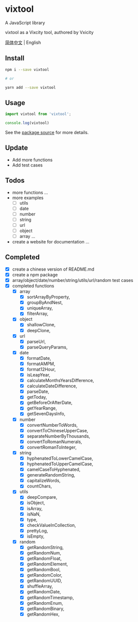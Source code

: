 # vixtool

A JavaScript library

vixtool as a Vixcity tool, authored by Vxicity

[简体中文](https://github.com/Vixcity/vixtool/blob/master/README.md) | English

## Install

```bash
npm i --save vixtool

# or

yarn add --save vixtool
```

## Usage

```js
import vixtool from 'vixtool';

console.log(vixtool)
```

See the [package source](https://github.com/Vixcity/vixtool) for more details.

## Update

- Add more functions
- Add test cases

## Todos

- more functions
  ...
- more examples
  - [ ] utils
  - [ ] date
  - [ ] number
  - [ ] string
  - [ ] url
  - [ ] object
  - [ ] array
  ...
- create a website for documentation
  ...

## Completed

- [x] create a chinese version of README.md
- [x] create a npm package
- [x] array/object/date/number/string/utils/url/random test cases
- [x] completed functions
  - [x] array
    - [x] sortArrayByProperty,
    - [x] groupByAndNest,
    - [x] uniqueArray,
    - [x] filterArray,
  - [x] object
    - [x] shallowClone,
    - [x] deepClone,
  - [x] url
    - [x] parseUrl,
    - [x] parseQueryParams,
  - [x] date
    - [x] formatDate,
    - [x] formatAMPM,
    - [x] format12Hour,
    - [x] isLeapYear,
    - [x] calculateMonthsYearsDifference,
    - [x] calculateDateDifference,
    - [x] parseDate,
    - [x] getToday,
    - [x] getBeforeOrAfterDate,
    - [x] getYearRange,
    - [x] getSevenDaysInfo,
  - [x] number
    - [x] convertNumberToWords,
    - [x] convertToChineseUpperCase,
    - [x] separateNumberByThousands,
    - [x] convertToRomanNumerals,
    - [x] convertRomanToInteger,
  - [x] string
    - [x] hyphenatedToLowerCamelCase,
    - [x] hyphenatedToUpperCamelCase,
    - [x] camelCaseToHyphenated,
    - [x] generateRandomString,
    - [x] capitalizeWords,
    - [x] countChars,
  - [x] utils
    - [x] deepCompare,
    - [x] isObject,
    - [x] isArray,
    - [x] isNaN,
    - [x] type,
    - [x] checkValueInCollection,
    - [x] prettyLog,
    - [x] isEmpty,
  - [x] random
    - [x] getRandomString,
    - [x] getRandomNum,
    - [x] getRandomFloat,
    - [x] getRandomElement,
    - [x] getRandomBool,
    - [x] getRandomColor,
    - [x] getRandomUUID,
    - [x] shuffleArray,
    - [x] getRandomDate,
    - [x] getRandomTimestamp,
    - [x] getRandomEnum,
    - [x] getRandomBinary,
    - [x] getRandomHex,
